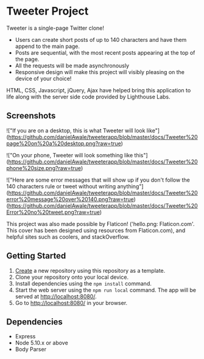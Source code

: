 # Tweeter Project

Tweeter is a single-page Twitter clone!

- Users can create short posts of up to 140 characters and have them append to the main page.
- Posts are sequential, with the most recent posts appearing at the top of the page.
- All the requests will be made asynchronously
- Responsive design will make this project will visibly pleasing on the device of your choice!

HTML, CSS, Javascript, jQuery, Ajax have helped bring this application to life along with the server side code provided by Lighthouse Labs.

## Screenshots

!["If you are on a desktop, this is what Tweeter will look like"] (https://github.com/danielAwale/tweeterapp/blob/master/docs/Tweeter%20page%20on%20a%20desktop.png?raw=true)

!["On your phone, Tweeter will look something like this"]
(https://github.com/danielAwale/tweeterapp/blob/master/docs/Tweeter%20phone%20size.png?raw=true)

!["Here are some error messages that will show up if you don't follow the 140 characters rule or tweet without writing anything"]
(https://github.com/danielAwale/tweeterapp/blob/master/docs/Tweeter%20error%20message%20over%20140.png?raw=true)
(https://github.com/danielAwale/tweeterapp/blob/master/docs/Tweeter%20Error%20no%20tweet.png?raw=true)

This project was also made possible by Flaticon! ('hello.png: Flaticon.com'. This cover has been designed using resources from Flaticon.com), and helpful sites such as coolers, and stackOverflow.

## Getting Started

1. [Create](https://docs.github.com/en/repositories/creating-and-managing-repositories/creating-a-repository-from-a-template) a new repository using this repository as a template.
2. Clone your repository onto your local device.
3. Install dependencies using the `npm install` command.
4. Start the web server using the `npm run local` command. The app will be served at <http://localhost:8080/>.
5. Go to <http://localhost:8080/> in your browser.

## Dependencies

- Express
- Node 5.10.x or above
- Body Parser
